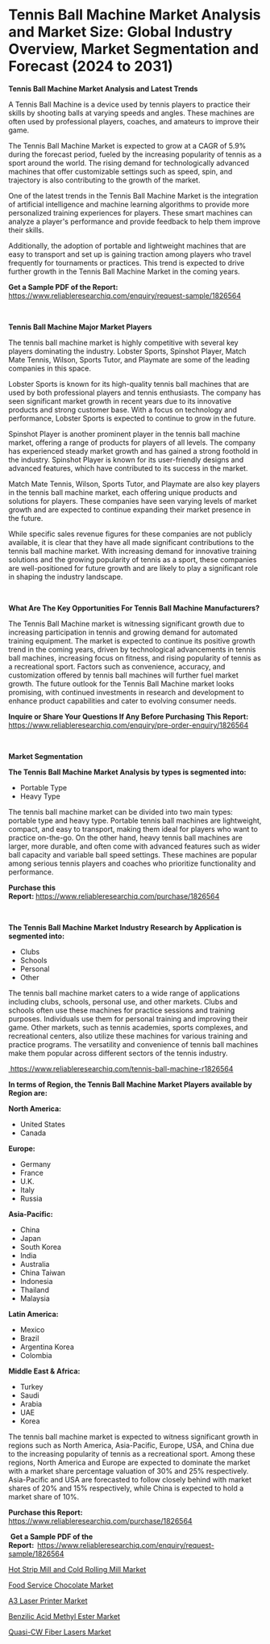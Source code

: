 <p><h1>Tennis Ball Machine Market Analysis and Market Size: Global Industry Overview, Market Segmentation and Forecast (2024 to 2031)</h1></p><p><strong>Tennis Ball Machine Market Analysis and Latest Trends</strong></p>
<p><p>A Tennis Ball Machine is a device used by tennis players to practice their skills by shooting balls at varying speeds and angles. These machines are often used by professional players, coaches, and amateurs to improve their game.</p><p>The Tennis Ball Machine Market is expected to grow at a CAGR of 5.9% during the forecast period, fueled by the increasing popularity of tennis as a sport around the world. The rising demand for technologically advanced machines that offer customizable settings such as speed, spin, and trajectory is also contributing to the growth of the market.</p><p>One of the latest trends in the Tennis Ball Machine Market is the integration of artificial intelligence and machine learning algorithms to provide more personalized training experiences for players. These smart machines can analyze a player's performance and provide feedback to help them improve their skills.</p><p>Additionally, the adoption of portable and lightweight machines that are easy to transport and set up is gaining traction among players who travel frequently for tournaments or practices. This trend is expected to drive further growth in the Tennis Ball Machine Market in the coming years.</p></p>
<p><strong>Get a Sample PDF of the Report:&nbsp;</strong> <a href="https://www.reliableresearchiq.com/enquiry/request-sample/1826564">https://www.reliableresearchiq.com/enquiry/request-sample/1826564</a></p>
<p>&nbsp;</p>
<p><strong>Tennis Ball Machine Major Market Players</strong></p>
<p><p>The tennis ball machine market is highly competitive with several key players dominating the industry. Lobster Sports, Spinshot Player, Match Mate Tennis, Wilson, Sports Tutor, and Playmate are some of the leading companies in this space.</p><p>Lobster Sports is known for its high-quality tennis ball machines that are used by both professional players and tennis enthusiasts. The company has seen significant market growth in recent years due to its innovative products and strong customer base. With a focus on technology and performance, Lobster Sports is expected to continue to grow in the future.</p><p>Spinshot Player is another prominent player in the tennis ball machine market, offering a range of products for players of all levels. The company has experienced steady market growth and has gained a strong foothold in the industry. Spinshot Player is known for its user-friendly designs and advanced features, which have contributed to its success in the market.</p><p>Match Mate Tennis, Wilson, Sports Tutor, and Playmate are also key players in the tennis ball machine market, each offering unique products and solutions for players. These companies have seen varying levels of market growth and are expected to continue expanding their market presence in the future.</p><p>While specific sales revenue figures for these companies are not publicly available, it is clear that they have all made significant contributions to the tennis ball machine market. With increasing demand for innovative training solutions and the growing popularity of tennis as a sport, these companies are well-positioned for future growth and are likely to play a significant role in shaping the industry landscape.</p></p>
<p>&nbsp;</p>
<p><strong>What Are The Key Opportunities For Tennis Ball Machine Manufacturers?</strong></p>
<p><p>The Tennis Ball Machine market is witnessing significant growth due to increasing participation in tennis and growing demand for automated training equipment. The market is expected to continue its positive growth trend in the coming years, driven by technological advancements in tennis ball machines, increasing focus on fitness, and rising popularity of tennis as a recreational sport. Factors such as convenience, accuracy, and customization offered by tennis ball machines will further fuel market growth. The future outlook for the Tennis Ball Machine market looks promising, with continued investments in research and development to enhance product capabilities and cater to evolving consumer needs.</p></p>
<p><strong>Inquire or Share Your Questions If Any Before Purchasing This Report:</strong> <a href="https://www.reliableresearchiq.com/enquiry/pre-order-enquiry/1826564">https://www.reliableresearchiq.com/enquiry/pre-order-enquiry/1826564</a></p>
<p>&nbsp;</p>
<p><strong>Market Segmentation</strong></p>
<p><strong>The Tennis Ball Machine Market Analysis by types is segmented into:</strong></p>
<p><ul><li>Portable Type</li><li>Heavy Type</li></ul></p>
<p><p>The tennis ball machine market can be divided into two main types: portable type and heavy type. Portable tennis ball machines are lightweight, compact, and easy to transport, making them ideal for players who want to practice on-the-go. On the other hand, heavy tennis ball machines are larger, more durable, and often come with advanced features such as wider ball capacity and variable ball speed settings. These machines are popular among serious tennis players and coaches who prioritize functionality and performance.</p></p>
<p><strong>Purchase this Report:&nbsp;</strong><a href="https://www.reliableresearchiq.com/purchase/1826564">https://www.reliableresearchiq.com/purchase/1826564</a></p>
<p>&nbsp;</p>
<p><strong>The Tennis Ball Machine Market Industry Research by Application is segmented into:</strong></p>
<p><ul><li>Clubs</li><li>Schools</li><li>Personal</li><li>Other</li></ul></p>
<p><p>The tennis ball machine market caters to a wide range of applications including clubs, schools, personal use, and other markets. Clubs and schools often use these machines for practice sessions and training purposes. Individuals use them for personal training and improving their game. Other markets, such as tennis academies, sports complexes, and recreational centers, also utilize these machines for various training and practice programs. The versatility and convenience of tennis ball machines make them popular across different sectors of the tennis industry.</p></p>
<p><a href="https://www.reliableresearchiq.com/tennis-ball-machine-r1826564">&nbsp;https://www.reliableresearchiq.com/tennis-ball-machine-r1826564</a></p>
<p><strong>In terms of Region, the Tennis Ball Machine Market Players available by Region are:</strong></p>
<p>
    <p> <strong> North America: </strong>
        <ul>
            <li>United States</li>
            <li>Canada</li>
        </ul>
        </p> 
    <p> <strong> Europe: </strong>
        <ul>
            <li>Germany</li>
            <li>France</li>
            <li>U.K.</li>
            <li>Italy</li>
            <li>Russia</li>
        </ul>
        </p> 
    <p> <strong> Asia-Pacific: </strong>
        <ul>
            <li>China</li>
            <li>Japan</li>
            <li>South Korea</li>
            <li>India</li>
            <li>Australia</li>
            <li>China Taiwan</li>
            <li>Indonesia</li>
            <li>Thailand</li>
            <li>Malaysia</li>
        </ul>
        </p> 
    <p> <strong> Latin America: </strong>
        <ul>
            <li>Mexico</li>
            <li>Brazil</li>
            <li>Argentina Korea</li>
            <li>Colombia</li>
        </ul>
        </p> 
    <p> <strong> Middle East & Africa: </strong>
        <ul>
            <li>Turkey</li>
            <li>Saudi</li>
            <li>Arabia</li>
            <li>UAE</li>
            <li>Korea</li>
        </ul>
    </p>
    </p>
<p><p>The tennis ball machine market is expected to witness significant growth in regions such as North America, Asia-Pacific, Europe, USA, and China due to the increasing popularity of tennis as a recreational sport. Among these regions, North America and Europe are expected to dominate the market with a market share percentage valuation of 30% and 25% respectively. Asia-Pacific and USA are forecasted to follow closely behind with market shares of 20% and 15% respectively, while China is expected to hold a market share of 10%.</p></p>
<p><strong>Purchase this Report: </strong><a href="https://www.reliableresearchiq.com/purchase/1826564">https://www.reliableresearchiq.com/purchase/1826564</a></p>
<p>&nbsp;<strong>Get a Sample PDF of the Report:&nbsp;&nbsp;</strong><a href="https://www.reliableresearchiq.com/enquiry/request-sample/1826564">https://www.reliableresearchiq.com/enquiry/request-sample/1826564</a></p>
<p><strong></strong></p>
<p><p><a href="https://www.linkedin.com/pulse/hot-strip-mill-cold-rolling-market-global-share-ranking-0pk9c?trackingId=AARlQkiZRmixRjtEdKdH6g%3D%3D">Hot Strip Mill and Cold Rolling Mill Market</a></p><p><a href="https://medium.com/@sean.peake0978/global-food-service-chocolate-market-size-is-expected-to-experience-a-cagr-of-7-4-6354f910457e">Food Service Chocolate Market</a></p><p><a href="https://github.com/msLonKoss78/Market-Research-Report-List-1/blob/main/a3-laser-printer-market.md">A3 Laser Printer Market</a></p><p><a href="https://medium.com/@joanne.harris67856/global-benzilic-acid-methyl-ester-industry-research-report-competitive-landscape-market-size-9743e2b32b03">Benzilic Acid Methyl Ester Market</a></p><p><a href="https://www.linkedin.com/pulse/global-quasi-cw-fiber-lasers-market-share-growth-opportunities-yzzdf?trackingId=Dz5F43%2BjS%2BKYyXqAgYMw9g%3D%3D">Quasi-CW Fiber Lasers Market</a></p></p>